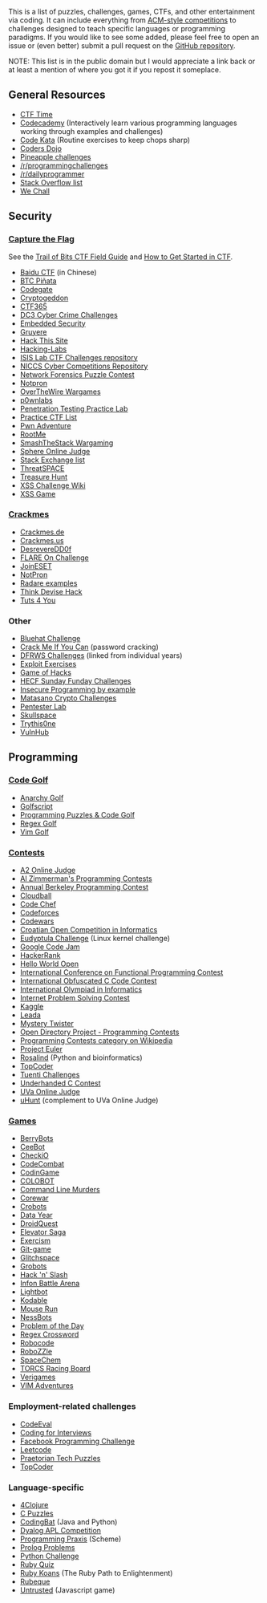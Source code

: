 This is a list of puzzles, challenges, games, CTFs, and other
entertainment via coding. It can include everything from [ACM-style
competitions](http://en.wikipedia.org/wiki/ACM_International_Collegiate_Programming_Contest)
to challenges designed to teach specific languages or programming
paradigms. If you would like to see some added, please feel free to open
an issue or (even better) submit a pull request on the [GitHub
repository](https://github.com/technoskald/coding-entertainment).

NOTE: This list is in the public domain but I would appreciate a link
back or at least a mention of where you got it if you repost it
someplace.

General Resources
-----------------

-   [CTF Time](http://ctftime.org/event/list/)
-   [Codecademy](http://codecademy.com) (Interactively learn various
    programming languages working through examples and challenges)
-   [Code Kata](http://codekata.com) (Routine exercises to keep chops
    sharp)
-   [Coders Dojo](http://www.codersdojo.org)
-   [Pineapple
    challenges](http://pineapple.io/resources/tagged/challenges)
-   [/r/programmingchallenges](http://www.reddit.com/r/programmingchallenges)
-   [/r/dailyprogrammer](http://www.reddit.com/r/dailyprogrammer)
-   [Stack Overflow
    list](http://web.archive.org/web/20131005164353/http://stackoverflow.com/questions/24692/where-can-you-find-fun-educational-programming-challenges)
-   [We Chall](http://www.wechall.net)

Security
--------

### [Capture the Flag](http://en.wikipedia.org/wiki/Capture_the_flag#Computer_security)

See the [Trail of Bits CTF Field
Guide](https://trailofbits.github.io/ctf/) and [How to Get Started in
CTF](http://www.endgame.com/blog/how-to-get-started-in-ctf.html).

-   [Baidu CTF](http://bctf.cn) (in Chinese)
-   [BTC Piñata](http://ownme.ipredator.se/)
-   [Codegate](http://codegate.grayhash.com)
-   [Cryptogeddon](http://cryptogeddon.com)
-   [CTF365](http://ctf365.com)
-   [DC3 Cyber Crime Challenges](http://www.dc3.mil/challenge/)
-   [Embedded Security](https://microcorruption.com)
-   [Gruyere](http://google-gruyere.appspot.com)
-   [Hack This Site](http://www.hackthissite.org)
-   [Hacking-Labs](https://www.hacking-lab.com/index.html)
-   [ISIS Lab CTF Challenges
    repository](https://github.com/isislab/CTF-Challenges)
-   [NICCS Cyber Competitions
    Repository](http://niccs.us-cert.gov/education/cyber-competitions-repository)
-   [Network Forensics Puzzle Contest](http://forensicscontest.com/)
-   [Notpron](http://notpron.org/notpron/)
-   [OverTheWire Wargames](http://www.overthewire.org/wargames/)
-   [p0wnlabs](http://p0wnlabs.com)
-   [Penetration Testing Practice
    Lab](http://www.amanhardikar.com/mindmaps/Practice.html)
-   [Practice CTF List](http://captf.com/practice-ctf/)
-   [Pwn Adventure](http://pwnadventure.com)
-   [RootMe](http://www.root-me.org/en/Challenges/)
-   [SmashTheStack Wargaming](http://smashthestack.org)
-   [Sphere Online Judge](http://www.spoj.com/problems/classical/)
-   [Stack Exchange
    list](http://security.stackexchange.com/questions/3592/what-hacking-competitions-challenges-exist)
-   [ThreatSPACE](http://threatspace.net)
-   [Treasure Hunt](http://treasure.pwnies.dk)
-   [XSS Challenge
    Wiki](https://github.com/cure53/xss-challenge-wiki/wiki)
-   [XSS Game](https://xss-game.appspot.com)

### [Crackmes](http://en.wikipedia.org/wiki/Crackme)

-   [Crackmes.de](http://www.crackmes.de)
-   [Crackmes.us](http://www.crackmes.us)
-   [DesrevereDD0f](http://f0dder.reteam.org/crackmes.htm)
-   [FLARE On Challenge](http://flare-on.com)
-   [JoinESET](http://joineset.com/jobs-analyst.html)
-   [NotPron](http://notpron.org/notpron/)
-   [Radare
    examples](http://radare.nopcode.org/wiki/index.php?n=Examples.Crackme)
-   [Think Devise Hack](http://tdhack.com)
-   [Tuts 4 You](https://tuts4you.com/download.php?list.61)

### Other

-   [Bluehat
    Challenge](http://blogs.technet.com/b/srd/archive/2013/07/31/the-bluehat-challenge.aspx)
-   [Crack Me If You Can](http://contest.korelogic.com) (password
    cracking)
-   [DFRWS Challenges](http://www.dfrws.org/archives.shtml) (linked from
    individual years)
-   [Exploit Exercises](http://exploit-exercises.com)
-   [Game of Hacks](http://www.gameofhacks.com)
-   [HECF Sunday Funday
    Challenges](http://hackingexposedcomputerforensicsblog.blogspot.com/search/label/sunday%20funday)
-   [Insecure Programming by
    example](http://community.coresecurity.com/~gera/InsecureProgramming/)
-   [Matasano Crypto Challenges](http://cryptopals.com)
-   [Pentester Lab](http://www.pentesterlab.com/exercises/)
-   [Skullspace](http://www.skullspace.net/2011/01-level/secretchallenge.php)
-   [Trythis0ne](http://www.trythis0ne.com)
-   [VulnHub](http://vulnhub.com)

Programming
-----------

### [Code Golf](http://en.wikipedia.org/wiki/Code_golf)

-   [Anarchy Golf](http://golf.shinh.org)
-   [Golfscript](http://www.golfscript.com)
-   [Programming Puzzles & Code Golf](http://codegolf.stackexchange.com)
-   [Regex Golf](http://regex.alf.nu)
-   [Vim Golf](http://vimgolf.com)

### [Contests](http://en.wikipedia.org/wiki/Competitive_programming)

-   [A2 Online Judge](http://www.ahmed-aly.com)
-   [Al Zimmerman's Programming Contests](http://www.azspcs.net)
-   [Annual Berkeley Programming
    Contest](http://www.cs.berkeley.edu/~hilfingr/programming-contest/index.html)
-   [Cloudball](http://www.cloudball.se)
-   [Code Chef](http://www.codechef.com)
-   [Codeforces](http://codeforces.com)
-   [Codewars](http://www.codewars.com)
-   [Croatian Open Competition in Informatics](http://hsin.hr/coci/)
-   [Eudyptula Challenge](http://eudyptula-challenge.org) (Linux kernel
    challenge)
-   [Google Code Jam](https://code.google.com/codejam/contests.html)
-   [HackerRank](https://www.hackerrank.com)
-   [Hello World Open](https://helloworldopen.com)
-   [International Conference on Functional Programming
    Contest](http://icfpc2013.cloudapp.net)
-   [International Obfuscated C Code Contest](http://ioccc.org)
-   [International Olympiad in
    Informatics](http://www.ioinformatics.org)
-   [Internet Problem Solving Contest](http://ipsc.ksp.sk)
-   [Kaggle](http://www.kaggle.com/competitions)
-   [Leada](http://www.teamleada.com/projects)
-   [Mystery Twister](https://www.mysterytwisterc3.org/en/)
-   [Open Directory Project - Programming
    Contests](http://www.dmoz.org/Computers/Programming/Contests/)
-   [Programming Contests category on
    Wikipedia](http://en.wikipedia.org/wiki/Category:Programming_contests)
-   [Project Euler](http://projecteuler.net)
-   [Rosalind](http://rosalind.info/problems/locations/) (Python and
    bioinformatics)
-   [TopCoder](http://community.topcoder.com/tc)
-   [Tuenti Challenges](https://contest.tuenti.net/Challenges)
-   [Underhanded C Contest](http://underhanded.xcott.com)
-   [UVa Online Judge](http://uva.onlinejudge.org)
-   [uHunt](http://uhunt.felix-halim.net/id/339) (complement to UVa
    Online Judge)

### [Games](http://programminggames.org)

-   [BerryBots](http://playberrybots.com)
-   [CeeBot](http://www.ceebot.com/ceebot/index-e.php)
-   [CheckiO](http://www.checkio.org)
-   [CodeCombat](http://codecombat.com)
-   [CodinGame](http://www.codingame.com)
-   [COLOBOT](http://www.ceebot.com/colobot/game-e.php)
-   [Command Line Murders](https://github.com/veltman/clmystery)
-   [Corewar](http://corewar.co.uk)
-   [Crobots](https://github.com/tpoindex/crobots/)
-   [Data Year](https://www.teamleada.com/data-year)
-   [DroidQuest](http://www.droidquest.com)
-   [Elevator Saga](http://play.elevatorsaga.com)
-   [Exercism](http://exercism.io)
-   [Git-game](https://github.com/hgarc014/git-game)
-   [Glitchspace](https://indiegamestand.com/store/796/glitchspace/)
-   [Grobots](http://grobots.sourceforge.net)
-   [Hack 'n' Slash](http://www.hacknslashthegame.com)
-   [Infon Battle Arena](http://infon.dividuum.de)
-   [Lightbot](http://light-bot.com)
-   [Kodable](http://www.kodable.com)
-   [Mouse Run](http://mouse-run.appspot.com)
-   [NessBots](http://www.nessbots.com)
-   [Problem of the Day](http://www.problemotd.com)
-   [Regex Crossword](http://regexcrossword.com)
-   [Robocode](http://robocode.sourceforge.net)
-   [RoboZZle](http://www.robozzle.com)
-   [SpaceChem](http://www.spacechemthegame.com)
-   [TORCS Racing Board](http://www.berniw.org/trb/)
-   [Verigames](http://www.verigames.com)
-   [VIM Adventures](http://vim-adventures.com)

### Employment-related challenges

-   [CodeEval](https://www.codeeval.com)
-   [Coding for Interviews](http://codingforinterviews.com)
-   [Facebook Programming
    Challenge](https://facebook.interviewstreet.com/recruit/challenges)
-   [Leetcode](http://leetcode.com)
-   [Praetorian Tech Puzzles](http://www.praetorian.com/challenges/)
-   [TopCoder](https://www.topcoder.com)

### Language-specific

-   [4Clojure](http://www.4clojure.com)
-   [C Puzzles](http://www.gowrikumar.com/c/)
-   [CodingBat](http://codingbat.com) (Java and Python)
-   [Dyalog APL Competition](http://www.dyalogaplcompetition.com)
-   [Programming Praxis](http://programmingpraxis.com) (Scheme)
-   [Prolog
    Problems](https://sites.google.com/site/prologsite/prolog-problems)
-   [Python Challenge](http://www.pythonchallenge.com)
-   [Ruby Quiz](http://rubyquiz.com)
-   [Ruby Koans](http://rubykoans.com) (The Ruby Path to Enlightenment)
-   [Rubeque](http://www.rubeque.com)
-   [Untrusted](http://alex.nisnevich.com/untrusted/) (Javascript game)
